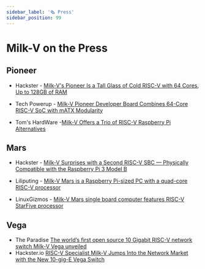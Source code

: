 ```yaml
---
sidebar_label: '🗞️ Press'
sidebar_position: 99
---
```


# Milk-V on the Press

## Pioneer

- Hackster - [Milk-V's Pioneer Is a Tall Glass of Cold RISC-V with 64 Cores, Up to 128GB of RAM](https://www.hackster.io/news/milk-v-s-pioneer-is-a-tall-glass-of-cold-risc-v-with-64-cores-up-to-128gb-of-ram-fabf9f22747f)

- Tech Powerup - [Milk-V Pioneer Developer Board Combines 64-Core RISC-V SoC with mATX Modularity](https://www.techpowerup.com/308989/milk-v-pioneer-developer-board-combines-64-core-risc-v-soc-with-matx-modularity)

- Tom's HardWare -[Milk-V Offers a Trio of RISC-V Raspberry Pi Alternatives](https://www.tomshardware.com/news/milk-v-offers-a-trio-of-risc-v-raspberry-pi-alternatives?utm_campaign=socialflow&utm_source=twitter.com&utm_medium=social)

## Mars
- Hackster - [Milk-V Surprises with a Second RISC-V SBC — Physically Compatible with the Raspberry Pi 3 Model B](https://www.hackster.io/news/milk-v-surprises-with-a-second-risc-v-sbc-physically-compatible-with-the-raspberry-pi-3-model-b-fa548a5908e8)

- Liliputing - [Milk-V Mars is a Raspberry Pi-sized PC with a quad-core RISC-V processor](https://liliputing.com/milk-v-mars-is-a-raspberry-pi-sized-pc-with-a-quad-core-risc-v-processor/)

- LinuxGizmos - [Milk-V Mars single board computer features RISC-V StarFive processor](https://linuxgizmos.com/milk-v-mars-single-board-computer-features-risc-v-starfive-processor/)

## Vega
- The Paradise [The world’s first open source 10 Gigabit RISC-V network switch Milk-V Vega unveiled](https://theparadise.ng/the-worlds-first-open-source-10-gigabit-risc-v-network-switch-milk-v-vega-unveiled/)
- Hackster.io [RISC-V Specialist Milk-V Jumps Into the Network Market with the New 10-gig-E Vega Switch](https://www.hackster.io/news/risc-v-specialist-milk-v-jumps-into-the-network-market-with-the-new-10-gig-e-vega-switch-ef91693d20a3)
